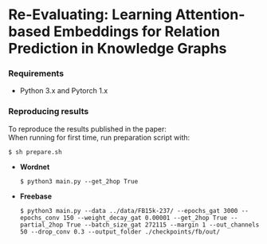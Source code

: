 # Re-Evaluating: Learning Attention-based Embeddings for Relation Prediction in Knowledge Graphs
### Requirements
- Python 3.x and Pytorch 1.x

### Reproducing results

To reproduce the results published in the paper:      
When running for first time, run preparation script with:

```shell
$ sh prepare.sh
```

* **Wordnet**

    ```shell
    $ python3 main.py --get_2hop True
    ```

* **Freebase**

    ```shell
    $ python3 main.py --data ../data/FB15k-237/ --epochs_gat 3000 --epochs_conv 150 --weight_decay_gat 0.00001 --get_2hop True --partial_2hop True --batch_size_gat 272115 --margin 1 --out_channels 50 --drop_conv 0.3 --output_folder ./checkpoints/fb/out/
    ```

